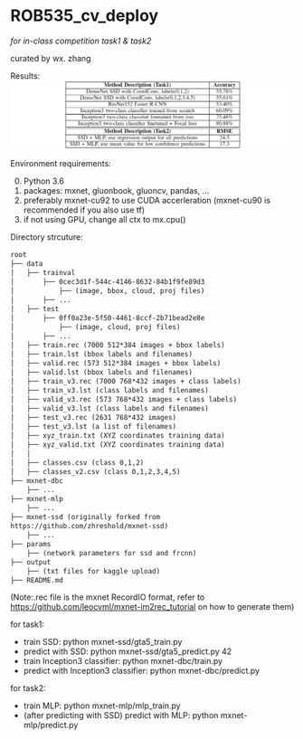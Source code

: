 # ROB535_cv_deploy
_for in-class competition task1 &amp; task2_

curated by wx. zhang

Results:
![](https://github.com/ZwX1616/ROB535_cv_deploy/blob/master/acc.jpg)

Environment requirements:

0. Python 3.6
1. packages: mxnet, gluonbook, gluoncv, pandas, ...
2. preferably mxnet-cu92 to use CUDA accerleration (mxnet-cu90 is recommended if you also use tf)
3. if not using GPU, change all ctx to mx.cpu()

Directory strcuture:
```
root
├── data
│   ├── trainval
│       ├── 0cec3d1f-544c-4146-8632-84b1f9fe89d3
│           ├── (image, bbox, cloud, proj files)
│       ├── ...
│   ├── test
│       ├── 0ff0a23e-5f50-4461-8ccf-2b71bead2e8e
│           ├── (image, cloud, proj files)
│       ├── ...
│   ├── train.rec (7000 512*384 images + bbox labels)
│   ├── train.lst (bbox labels and filenames)
│   ├── valid.rec (573 512*384 images + bbox labels)
│   ├── valid.lst (bbox labels and filenames)
│   ├── train_v3.rec (7000 768*432 images + class labels)
│   ├── train_v3.lst (class labels and filenames)
│   ├── valid_v3.rec (573 768*432 images + class labels)
│   ├── valid_v3.lst (class labels and filenames)
│   ├── test_v3.rec (2631 768*432 images)
│   ├── test_v3.lst (a list of filenames)
│   ├── xyz_train.txt (XYZ coordinates training data)
│   ├── xyz_valid.txt (XYZ coordinates training data)
│   │
│   ├── classes.csv (class 0,1,2)
│   ├── classes_v2.csv (class 0,1,2,3,4,5)
├── mxnet-dbc
    ├── ...
├── mxnet-mlp
    ├── ...
├── mxnet-ssd (originally forked from https://github.com/zhreshold/mxnet-ssd)
    ├── ...
├── params
    ├── (network parameters for ssd and frcnn)
├── output
    ├── (txt files for kaggle upload)
├── README.md
```
(Note:.rec file is the mxnet RecordIO format, refer to https://github.com/leocvml/mxnet-im2rec_tutorial on how to generate them)

for task1:
- train SSD: python mxnet-ssd/gta5_train.py
- predict with SSD: python mxnet-ssd/gta5_predict.py 42
- train Inception3 classifier: python mxnet-dbc/train.py
- predict with Inception3 classifier: python mxnet-dbc/predict.py

for task2:
- train MLP: python mxnet-mlp/mlp_train.py
- (after predicting with SSD) predict with MLP: python mxnet-mlp/predict.py
